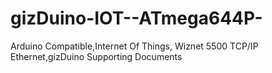 # gizDuino-IOT--ATmega644P-
Arduino Compatible,Internet Of Things, Wiznet 5500 TCP/IP Ethernet,gizDuino Supporting Documents
